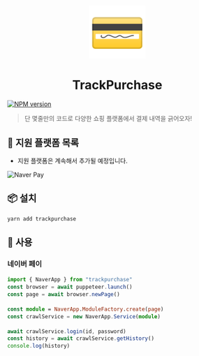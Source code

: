 <p align="center">
  <img alt="credit card emoji" src="https://github.com/code-yeongyu/TrackPurchase/raw/master/docs/images/credit-card.png" width="130" />
  <h1 align="center">TrackPurchase</h1>
</p>

[![NPM version](https://badgen.net/npm/v/trackpurchase)](https://www.npmjs.com/package/trackpurchase)

> 단 몇줄만의 코드로 다양한 쇼핑 플랫폼에서 결제 내역을 긁어오자!

## 🛒 지원 플랫폼 목록

- 지원 플랫폼은 계속해서 추가될 예정입니다.

![Naver Pay](https://developer.pay.naver.com/static/img/logo_black.png)

## 📦 설치

```sh
yarn add trackpurchase
```

## 🚀 사용

### 네이버 페이

```typescript
import { NaverApp } from "trackpurchase"
const browser = await puppeteer.launch()
const page = await browser.newPage()

const module = NaverApp.ModuleFactory.create(page)
const crawlService = new NaverApp.Service(module)

await crawlService.login(id, password)
const history = await crawlService.getHistory()
console.log(history)
```
